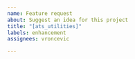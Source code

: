 ```yaml
---
name: Feature request
about: Suggest an idea for this project
title: "[ats_utilities]"
labels: enhancement
assignees: vroncevic

---
```



